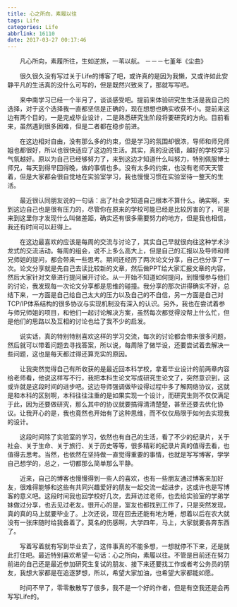 ```yaml
---
title: 心之所向，素履以往
tags: Life
categories: Life
abbrlink: 16110
date: 2017-03-27 00:17:46
---
```


　　凡心所向，素履所往，生如逆旅，一苇以航。   －－－七堇年《尘曲》

<!--more-->

　　很久很久没有写过关于Life的博客了吧，或许真的是因为我懒，又或许如此安静平凡的生活真的没什么可写的，但是既然兴致来了，那就写写吧。

　　来中南学习已经一个半月了，谈谈感受吧。提前来体验研究生生活是我自己的选择，对于这个选择我一直都坚信是正确的，现在想想也确实收获不小。提前来这边有两个目的，一是完成毕业设计，二是熟悉研究生阶段将要研究的方向。目前看来，虽然遇到很多困难，但是二者都在稳步前进。

　　在这边相对自由，没有那么多的约束，但是学习的氛围却很浓，导师和师兄师姐也都很好，所以也很快适应了这边的生活。其实，真的没说错，越好的学校学习气氛越好。原以为自己已经够努力了，来到这边才知道什么叫努力，特别佩服博士师兄，每天到得早回得晚，做的事情也多。没有太多的约束，也没有老师天天管着，但是大家都会很自觉地在实验室学习，我也慢慢习惯在实验室待一整天的生活。

　　最近很认同朋友说的一句话：出了社会才知道自己根本不算什么。确实啊，来到这边自己也是很有压力的，尽管你在原来的学校可能已经是比较厉害的了，可是来到这里你才发现什么叫做差距，确实还有很多需要努力的地方，但是我也相信，我还有时间可以赶得上。

　　在这边最喜欢的应该是每周的交流与讨论了，其实自己早就很向往这种学术沙龙式的交流活动。每周的组会，说不上多么高大上，但是自己的汇报以及导师和师兄师姐的提问，都会带来一些思考。期间还经历了两次论文分享，自己也分享了一次。论文分享就是先自己去读比较新的文章，然后做PPT给大家汇报文章的内容，然后大家针对文章进行提问展开讨论。从一开始不知道如何提问，到慢慢参与他们的讨论，我发现每一次论文分享都是思维的碰撞。我分享的那次讲得确实不好，总结下来，一方面是自己给自己太大的压力以及自己的不自信，另一方面是自己对TCP/IP体系结构的很多协议与实现机制没有深入的认识。另外，我也在尝试着参与师兄师姐的项目，和他们一起讨论解决方案，虽然每次都觉得没帮上什么忙，但是他们的思路以及互相的讨论也给了我不少的启发。

　　说实话，真的特别特别喜欢这样的学习交流，每次的讨论都会带来很多问题，然后就可以带着问题去寻找答案，所以说，每周除了做毕设，还要尝试着去解决一些问题，这也是每天都过得还算充实的原因。

　　让我突然觉得自己有所收获的是最近回本科学校，拿着毕业设计的前两章内容给老师看，他说这样写不行，我把本科生论文写成研究生论文了，突然意识到，这或许就是这段时间的进步吧。这边导师强调做毕设得过程中多了解网络协议，这就是和本科的区别啊，本科往往注重的是如果实现一个设计，而研究生则不仅仅满足于此，因为还要做研究，那么其中的协议就要搞得清清楚楚，甚至还要去优化协议。让我开心的是，我也竟然也开始有了这种思维，而不仅仅局限于如何去实现我的设计。

　　这段时间除了实验室的学习，依然也有自己的生活，看了不少的纪录片，关于社会、关于生命、关于旅行、关于历史等等，很多精彩的纪录片真的值得去看，也值得去思考。当然，也依然在坚持做一直觉得重要的事情，也就是写写博客，学学自己想学的，总之，一切都那么简单那么平静。

　　近来，自己的博客也慢慢得到一些人的喜欢，也有一些朋友通过博客来加好友，很难得能够和这些有共同兴趣爱好的朋友一起交流一起进步，这或许也是写博客的意义吧。这段时间我也回学校好几次，去拜访过老师，也去给实验室的学弟学妹做过分享，也去见过老友。很开心的是，室友也都找到工作了，只是突然发现，真的真的马上就要毕业了。上次还说，现在回去还能有地方睡，想着以后在农大就没有一张床随时给我备着了。莫名的伤感啊，大学四年，马上，大家就要各奔东西了。

　　写着写着就有写到毕业去了，这件事真的不能多想，一想就停不下来，还是就此打住吧。最近特别喜欢希望一句话：心之所向，素履以往。不管是目前还在努力前进的自己还是最近参加研究生复试的朋友、接下来还要找工作或者考公务员的朋友，我想大家都是在追逐梦想，所以，希望大家加油，也希望大家都能如愿。

　　时间不早了，零零散散写了很多，我不是一个好的作者，但是有空我还是会再写写Life的。